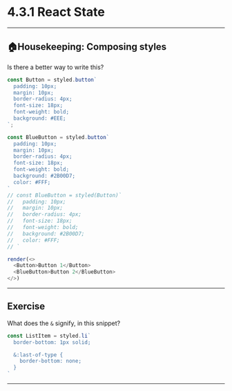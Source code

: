 # 4.3.1 React State

---

## 🏠Housekeeping: Composing styles

Is there a better way to write this?

```js live=true
const Button = styled.button`
  padding: 10px;
  margin: 10px;
  border-radius: 4px;
  font-size: 18px;
  font-weight: bold;
  background: #EEE;
`;

const BlueButton = styled.button`
  padding: 10px;
  margin: 10px;
  border-radius: 4px;
  font-size: 18px;
  font-weight: bold;
  background: #2B00D7;
  color: #FFF;
`
// const BlueButton = styled(Button)`
//   padding: 10px;
//   margin: 10px;
//   border-radius: 4px;
//   font-size: 18px;
//   font-weight: bold;
//   background: #2B00D7;
//   color: #FFF;
// `

render(<>
  <Button>Button 1</Button>
  <BlueButton>Button 2</BlueButton>
</>)
```

---

## Exercise

What does the `&` signify, in this snippet?

```jsx
const ListItem = styled.li`
  border-bottom: 1px solid;

  &:last-of-type {
    border-bottom: none;
  }
`
```

---
